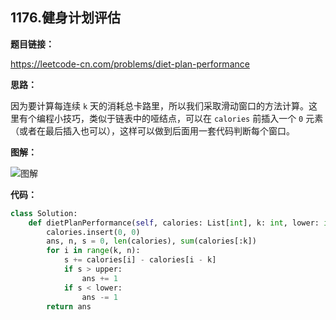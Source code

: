 ## 1176.健身计划评估

**题目链接：**

https://leetcode-cn.com/problems/diet-plan-performance

**思路：**

因为要计算每连续 `k` 天的消耗总卡路里，所以我们采取滑动窗口的方法计算。这里有个编程小技巧，类似于链表中的哑结点，可以在 `calories` 前插入一个 `0` 元素（或者在最后插入也可以），这样可以做到后面用一套代码判断每个窗口。

**图解：**

![图解](http://qiniu.wenyuetech.cn/1176-1.gif)


**代码：**
```python
class Solution:
    def dietPlanPerformance(self, calories: List[int], k: int, lower: int, upper: int) -> int:
        calories.insert(0, 0)
        ans, n, s = 0, len(calories), sum(calories[:k])
        for i in range(k, n):
            s += calories[i] - calories[i - k]
            if s > upper:
                ans += 1
            if s < lower:
                ans -= 1
        return ans
```



